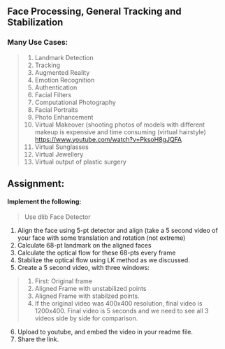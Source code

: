 ## Face Processing, General Tracking and Stabilization

### Many Use Cases:

>1. Landmark Detection
>2. Tracking
>3. Augmented Reality
>4. Emotion Recognition
>5. Authentication
>6. Facial Filters
>7. Computational Photography
>8. Facial Portraits
>9. Photo Enhancement
>10. Virtual Makeover (shooting photos of models with different makeup is expensive and time consuming (virtual hairstyle) https://www.youtube.com/watch?v=PksoH8gJQFA
>11. Virtual Sunglasses
>12. Virtual Jewellery
>13. Virtual output of plastic surgery

## Assignment:

#### Implement the following:
> Use dlib Face Detector 
1. Align the face using 5-pt detector and align (take a 5 second video of your face with some translation and rotation (not extreme)
2. Calculate 68-pt landmark on the aligned faces
3. Calculate the optical flow for these 68-pts every frame
4. Stabilize the optical flow using LK method as we discussed. 
5. Create a 5 second video, with three windows:
>1. First: Original frame
>2. Aligned Frame with unstabilized points
>3. Aligned Frame with stabilzed points. 
>4. If the original video was 400x400 resolution, final video is 1200x400. Final video is 5 seconds and we need to see all 3 videos side by side for comparison. 
6. Upload to youtube, and embed the video in your readme file. 
7. Share the link. 
